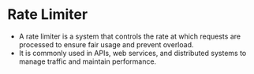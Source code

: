 # Rate Limiter

- A rate limiter is a system that controls the rate at which requests are processed to ensure fair usage and prevent overload.
- It is commonly used in APIs, web services, and distributed systems to manage traffic and maintain performance.